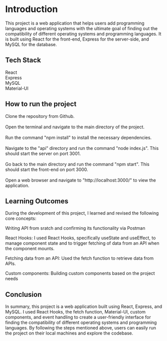 # Introduction

This project is a web application that helps users add programming languages and operating systems with the ultimate goal of finding out the compatibility of different operating systems and programming languages. It is built using React for the front-end, Express for the server-side, and MySQL for the database.

## Tech Stack

React\
Express\
MySQL\
Material-UI


## How to run the project

Clone the repository from Github.\
\
Open the terminal and navigate to the main directory of the project.\
\
Run the command "npm install" to install the necessary dependencies.\
\
Navigate to the "api" directory and run the command "node index.js". This should start the server on port 3001.\
\
Go back to the main directory and run the command "npm start". This should start the front-end on port 3000.\
\
Open a web browser and navigate to "http://localhost:3000/" to view the application.

## Learning Outcomes

During the development of this project, I learned and revised the following core concepts:

Writing API from sratch and confirming its functionality via Postman

React Hooks: I used React Hooks, specifically useState and useEffect, to manage component state and to trigger fetching of data from an API when the component mounts.

Fetching data from an API: Used the fetch function to retrieve data from APIs.

Custom components: Building custom components based on the project needs

## Conclusion

In summary, this project is a web application built using React, Express, and MySQL. I used React Hooks, the fetch function, Material-UI, custom components, and event handling to create a user-friendly interface for finding the compatibility of different operating systems and programming languages. By following the steps mentioned above, users can easily run the project on their local machines and explore the codebase.